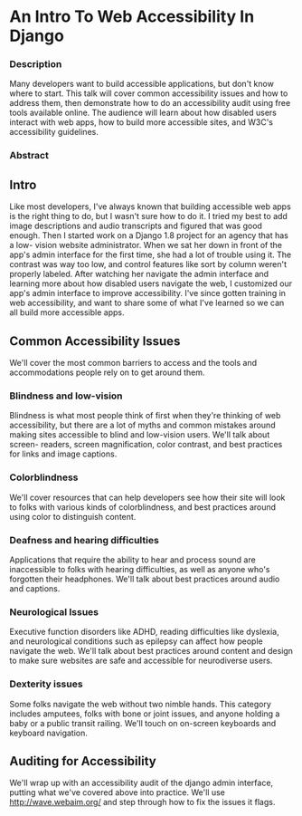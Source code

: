 # An Intro To Web Accessibility In Django

### Description

Many developers want to build accessible applications, but don't know where to
start. This talk will cover common accessibility issues and how to address
them, then demonstrate how to do an accessibility audit using free tools
available online. The audience will learn about how disabled users interact
with web apps, how to build more accessible sites, and W3C's accessibility
guidelines.

### Abstract

## Intro

Like most developers, I've always known that building accessible web apps is
the right thing to do, but I wasn't sure how to do it. I tried my best to add
image descriptions and audio transcripts and figured that was good enough.
Then I started work on a Django 1.8 project for an agency that has a low-
vision website administrator. When we sat her down in front of the app's admin
interface for the first time, she had a lot of trouble using it. The contrast
was way too low, and control features like sort by column weren't properly
labeled. After watching her navigate the admin interface and learning more
about how disabled users navigate the web, I customized our app's admin
interface to improve accessibility. I've since gotten training in web
accessibility, and want to share some of what I've learned so we can all build
more accessible apps.

## Common Accessibility Issues

We'll cover the most common barriers to access and the tools and
accommodations people rely on to get around them.

### Blindness and low-vision

Blindness is what most people think of first when they're thinking of web
accessibility, but there are a lot of myths and common mistakes around making
sites accessible to blind and low-vision users. We'll talk about screen-
readers, screen magnification, color contrast, and best practices for links
and image captions.

### Colorblindness

We'll cover resources that can help developers see how their site will look to
folks with various kinds of colorblindness, and best practices around using
color to distinguish content.

### Deafness and hearing difficulties

Applications that require the ability to hear and process sound are
inaccessible to folks with hearing difficulties, as well as anyone who's
forgotten their headphones. We'll talk about best practices around audio and
captions.

### Neurological Issues

Executive function disorders like ADHD, reading difficulties like dyslexia,
and neurological conditions such as epilepsy can affect how people navigate
the web. We'll talk about best practices around content and design to make
sure websites are safe and accessible for neurodiverse users.

### Dexterity issues

Some folks navigate the web without two nimble hands. This category includes
amputees, folks with bone or joint issues, and anyone holding a baby or a
public transit railing. We'll touch on on-screen keyboards and keyboard
navigation.

## Auditing for Accessibility

We'll wrap up with an accessibility audit of the django admin interface,
putting what we've covered above into practice. We'll use
http://wave.webaim.org/ and step through how to fix the issues it flags.

